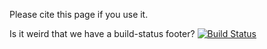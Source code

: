Please cite this page if you use it.

Is it weird that we have a build-status footer? [![Build Status](https://semaphoreci.com/api/v1/projects/9e0f0dfe-bd77-4687-b727-2cf0badea9c4/569377/shields_badge.svg)](https://semaphoreci.com/uf-mil/sub8-2)